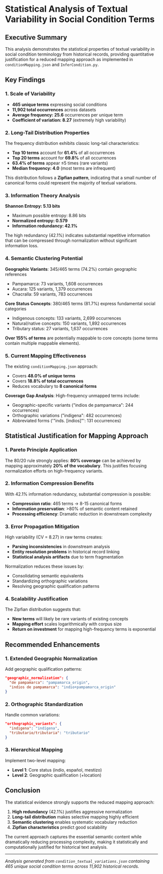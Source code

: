 # Statistical Analysis of Textual Variability in Social Condition Terms

## Executive Summary

This analysis demonstrates the statistical properties of textual variability in social condition terminology from historical records, providing quantitative justification for a reduced mapping approach as implemented in `conditionMapping.json` and `InferCondition.py`.

## Key Findings

### 1. Scale of Variability
- **465 unique terms** expressing social conditions
- **11,902 total occurrences** across datasets
- **Average frequency: 25.6** occurrences per unique term
- **Coefficient of variation: 8.27** (extremely high variability)

### 2. Long-Tail Distribution Properties

The frequency distribution exhibits classic long-tail characteristics:

- **Top 10 terms** account for **61.4%** of all occurrences
- **Top 20 terms** account for **69.8%** of all occurrences
- **63.4% of terms** appear ≤5 times (rare variants)
- **Median frequency: 4.0** (most terms are infrequent)

This distribution follows a **Zipfian pattern**, indicating that a small number of canonical forms could represent the majority of textual variations.

### 3. Information Theory Analysis

**Shannon Entropy: 5.13 bits**
- Maximum possible entropy: 8.86 bits
- **Normalized entropy: 0.579**
- **Information redundancy: 42.1%**

The high redundancy (42.1%) indicates substantial repetitive information that can be compressed through normalization without significant information loss.

### 4. Semantic Clustering Potential

**Geographic Variants**: 345/465 terms (74.2%) contain geographic references
- Pampamarca: 73 variants, 1,608 occurrences
- Aucara: 125 variants, 1,379 occurrences
- Chacralla: 59 variants, 783 occurrences

**Core Status Concepts**: 380/465 terms (81.7%) express fundamental social categories
- Indigenous concepts: 133 variants, 2,699 occurrences
- Natural/native concepts: 150 variants, 1,892 occurrences
- Tributary status: 27 variants, 1,637 occurrences

**Over 155% of terms** are potentially mappable to core concepts (some terms contain multiple mappable elements).

### 5. Current Mapping Effectiveness

The existing `conditionMapping.json` approach:
- Covers **48.0% of unique terms**
- Covers **18.8% of total occurrences**
- Reduces vocabulary to **8 canonical forms**

**Coverage Gap Analysis**: High-frequency unmapped terms include:
- Geographic-specific variants ("indios de pampamarca": 244 occurrences)
- Orthographic variations ("indigena": 482 occurrences)
- Abbreviated forms ('"inds. [indios]"': 131 occurrences)

## Statistical Justification for Mapping Approach

### 1. Pareto Principle Application
The 80/20 rule strongly applies: **80% coverage** can be achieved by mapping approximately **20% of the vocabulary**. This justifies focusing normalization efforts on high-frequency variants.

### 2. Information Compression Benefits
With 42.1% information redundancy, substantial compression is possible:
- **Compression ratio**: 465 terms → 8-15 canonical forms
- **Information preservation**: >80% of semantic content retained
- **Processing efficiency**: Dramatic reduction in downstream complexity

### 3. Error Propagation Mitigation
High variability (CV = 8.27) in raw terms creates:
- **Parsing inconsistencies** in downstream analysis
- **Entity resolution problems** in historical record linking
- **Statistical analysis artifacts** due to term fragmentation

Normalization reduces these issues by:
- Consolidating semantic equivalents
- Standardizing orthographic variations
- Resolving geographic qualification patterns

### 4. Scalability Justification
The Zipfian distribution suggests that:
- **New terms** will likely be rare variants of existing concepts
- **Mapping effort** scales logarithmically with corpus size
- **Return on investment** for mapping high-frequency terms is exponential

## Recommended Enhancements

### 1. Extended Geographic Normalization
Add geographic qualification patterns:
```json
"geographic_normalization": {
  "de pampamarca": "pampamarca_origin",
  "indios de pampamarca": "indio+pampamarca_origin"
}
```

### 2. Orthographic Standardization
Handle common variations:
```json
"orthographic_variants": {
  "indigena": "indígena",
  "tributario/tributaria": "tributario"
}
```

### 3. Hierarchical Mapping
Implement two-level mapping:
- **Level 1**: Core status (indio, español, mestizo)
- **Level 2**: Geographic qualification (+location)

## Conclusion

The statistical evidence strongly supports the reduced mapping approach:

1. **High redundancy** (42.1%) justifies aggressive normalization
2. **Long-tail distribution** makes selective mapping highly efficient
3. **Semantic clustering** enables systematic vocabulary reduction
4. **Zipfian characteristics** predict good scalability

The current approach captures the essential semantic content while dramatically reducing processing complexity, making it statistically and computationally justified for historical text analysis.

---

*Analysis generated from `condition_textual_variations.json` containing 465 unique social condition terms across 11,902 historical records.*
